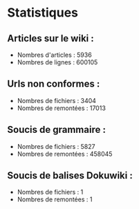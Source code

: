 # Statistiques

## Articles sur le wiki :

  * Nombres d'articles : 5936
  * Nombres de lignes : 600105

## Urls non conformes :

  * Nombres de fichiers : 3404
  * Nombres de remontées : 17013

## Soucis de grammaire :

  * Nombres de fichiers : 5827
  * Nombres de remontées : 458045

## Soucis de balises Dokuwiki :

  * Nombres de fichiers : 1
  * Nombres de remontées : 1

